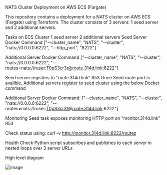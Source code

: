 NATS Cluster Deployment on AWS ECS (Fargate)

This repository contains a deployment for a NATS cluster on AWS ECS (Fargate) using Terraform. 
The cluster consists of 3 servers: 1 seed server and 2 additional servers. 

Tasks on ECS Cluster
1 seed server
2 additional servers
Seed Server Docker Command
["--cluster_name", "NATS", "--cluster", "nats://0.0.0.0:6222", "--http_port", "8222"]

Additional Server Docker Command
["--cluster_name", "NATS", "--cluster", "nats://0.0.0.0:6222", "--routes=nats://ruser:T0pS3cr3t@route.314d.link:6222"]


Seed server registers to "route.314d.link" R53
Once Seed route port is availble, Additional servers register to seed cluster using the below Docker command

Additional Server Docker Command:
["--cluster_name", "NATS", "--cluster", "nats://0.0.0.0:6222", "--routes=nats://ruser:T0pS3cr3t@route.314d.link:6222"]

Monitoring
Seed task exposes monitoring HTTP port on "monitor.314d.link" R53

Check status using: 
curl -v http://monitor.314d.link:8222/routez

Health Check
Python script subscribes and publishes to each server in nested loops over 3 server URLs


High level diagram

![image](https://user-images.githubusercontent.com/50584728/221425683-424667ff-7e46-49e2-b01c-304623207120.png)


